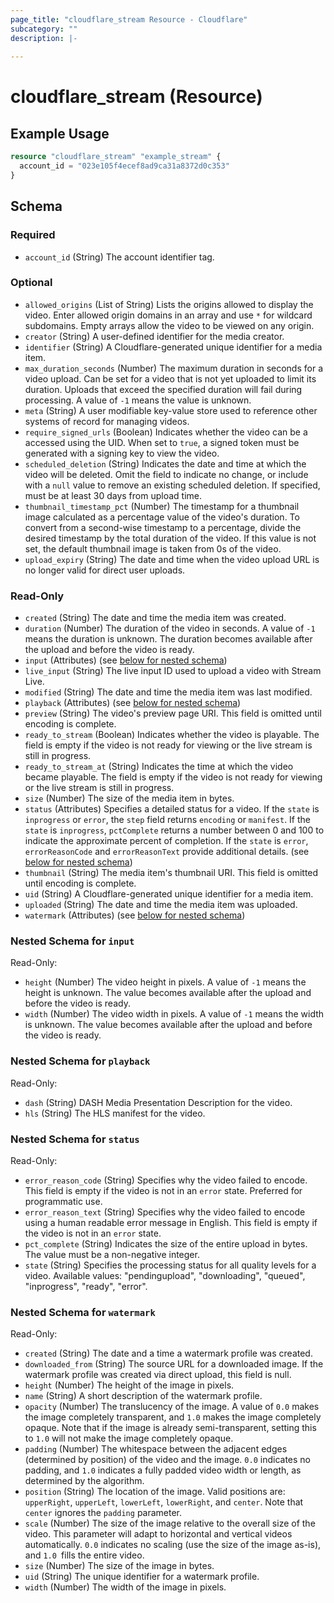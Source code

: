 ```yaml
---
page_title: "cloudflare_stream Resource - Cloudflare"
subcategory: ""
description: |-
  
---
```


# cloudflare_stream (Resource)



## Example Usage

```terraform
resource "cloudflare_stream" "example_stream" {
  account_id = "023e105f4ecef8ad9ca31a8372d0c353"
}
```

<!-- schema generated by tfplugindocs -->
## Schema

### Required

- `account_id` (String) The account identifier tag.

### Optional

- `allowed_origins` (List of String) Lists the origins allowed to display the video. Enter allowed origin domains in an array and use `*` for wildcard subdomains. Empty arrays allow the video to be viewed on any origin.
- `creator` (String) A user-defined identifier for the media creator.
- `identifier` (String) A Cloudflare-generated unique identifier for a media item.
- `max_duration_seconds` (Number) The maximum duration in seconds for a video upload. Can be set for a video that is not yet uploaded to limit its duration. Uploads that exceed the specified duration will fail during processing. A value of `-1` means the value is unknown.
- `meta` (String) A user modifiable key-value store used to reference other systems of record for managing videos.
- `require_signed_urls` (Boolean) Indicates whether the video can be a accessed using the UID. When set to `true`, a signed token must be generated with a signing key to view the video.
- `scheduled_deletion` (String) Indicates the date and time at which the video will be deleted. Omit the field to indicate no change, or include with a `null` value to remove an existing scheduled deletion. If specified, must be at least 30 days from upload time.
- `thumbnail_timestamp_pct` (Number) The timestamp for a thumbnail image calculated as a percentage value of the video's duration. To convert from a second-wise timestamp to a percentage, divide the desired timestamp by the total duration of the video.  If this value is not set, the default thumbnail image is taken from 0s of the video.
- `upload_expiry` (String) The date and time when the video upload URL is no longer valid for direct user uploads.

### Read-Only

- `created` (String) The date and time the media item was created.
- `duration` (Number) The duration of the video in seconds. A value of `-1` means the duration is unknown. The duration becomes available after the upload and before the video is ready.
- `input` (Attributes) (see [below for nested schema](#nestedatt--input))
- `live_input` (String) The live input ID used to upload a video with Stream Live.
- `modified` (String) The date and time the media item was last modified.
- `playback` (Attributes) (see [below for nested schema](#nestedatt--playback))
- `preview` (String) The video's preview page URI. This field is omitted until encoding is complete.
- `ready_to_stream` (Boolean) Indicates whether the video is playable. The field is empty if the video is not ready for viewing or the live stream is still in progress.
- `ready_to_stream_at` (String) Indicates the time at which the video became playable. The field is empty if the video is not ready for viewing or the live stream is still in progress.
- `size` (Number) The size of the media item in bytes.
- `status` (Attributes) Specifies a detailed status for a video. If the `state` is `inprogress` or `error`, the `step` field returns `encoding` or `manifest`. If the `state` is `inprogress`, `pctComplete` returns a number between 0 and 100 to indicate the approximate percent of completion. If the `state` is `error`, `errorReasonCode` and `errorReasonText` provide additional details. (see [below for nested schema](#nestedatt--status))
- `thumbnail` (String) The media item's thumbnail URI. This field is omitted until encoding is complete.
- `uid` (String) A Cloudflare-generated unique identifier for a media item.
- `uploaded` (String) The date and time the media item was uploaded.
- `watermark` (Attributes) (see [below for nested schema](#nestedatt--watermark))

<a id="nestedatt--input"></a>
### Nested Schema for `input`

Read-Only:

- `height` (Number) The video height in pixels. A value of `-1` means the height is unknown. The value becomes available after the upload and before the video is ready.
- `width` (Number) The video width in pixels. A value of `-1` means the width is unknown. The value becomes available after the upload and before the video is ready.


<a id="nestedatt--playback"></a>
### Nested Schema for `playback`

Read-Only:

- `dash` (String) DASH Media Presentation Description for the video.
- `hls` (String) The HLS manifest for the video.


<a id="nestedatt--status"></a>
### Nested Schema for `status`

Read-Only:

- `error_reason_code` (String) Specifies why the video failed to encode. This field is empty if the video is not in an `error` state. Preferred for programmatic use.
- `error_reason_text` (String) Specifies why the video failed to encode using a human readable error message in English. This field is empty if the video is not in an `error` state.
- `pct_complete` (String) Indicates the size of the entire upload in bytes. The value must be a non-negative integer.
- `state` (String) Specifies the processing status for all quality levels for a video.
Available values: "pendingupload", "downloading", "queued", "inprogress", "ready", "error".


<a id="nestedatt--watermark"></a>
### Nested Schema for `watermark`

Read-Only:

- `created` (String) The date and a time a watermark profile was created.
- `downloaded_from` (String) The source URL for a downloaded image. If the watermark profile was created via direct upload, this field is null.
- `height` (Number) The height of the image in pixels.
- `name` (String) A short description of the watermark profile.
- `opacity` (Number) The translucency of the image. A value of `0.0` makes the image completely transparent, and `1.0` makes the image completely opaque. Note that if the image is already semi-transparent, setting this to `1.0` will not make the image completely opaque.
- `padding` (Number) The whitespace between the adjacent edges (determined by position) of the video and the image. `0.0` indicates no padding, and `1.0` indicates a fully padded video width or length, as determined by the algorithm.
- `position` (String) The location of the image. Valid positions are: `upperRight`, `upperLeft`, `lowerLeft`, `lowerRight`, and `center`. Note that `center` ignores the `padding` parameter.
- `scale` (Number) The size of the image relative to the overall size of the video. This parameter will adapt to horizontal and vertical videos automatically. `0.0` indicates no scaling (use the size of the image as-is), and `1.0 `fills the entire video.
- `size` (Number) The size of the image in bytes.
- `uid` (String) The unique identifier for a watermark profile.
- `width` (Number) The width of the image in pixels.


